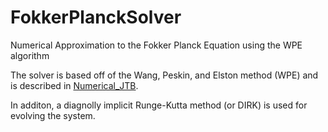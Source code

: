 # FokkerPlanckSolver
Numerical Approximation to the Fokker Planck Equation using the WPE algorithm

The solver is based off of the Wang, Peskin, and Elston method (WPE) and is described in <a href="https://users.soe.ucsc.edu/~hongwang/publications/Numerical_JTB.pdf">Numerical_JTB</a>.

In additon, a diagnolly implicit Runge-Kutta method (or DIRK) is used for evolving the system.

